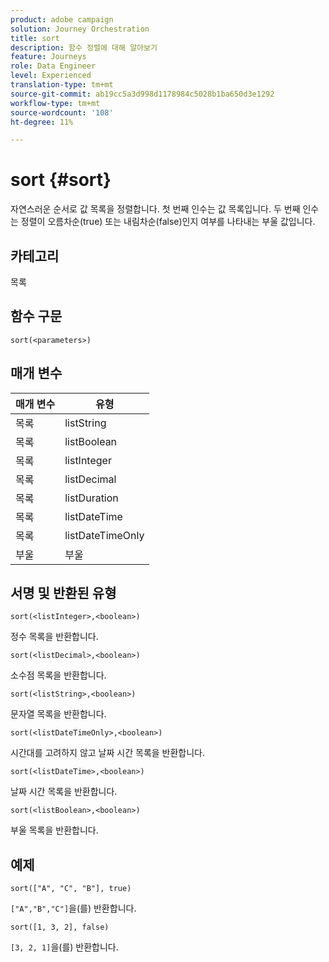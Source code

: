 ```yaml
---
product: adobe campaign
solution: Journey Orchestration
title: sort
description: 함수 정렬에 대해 알아보기
feature: Journeys
role: Data Engineer
level: Experienced
translation-type: tm+mt
source-git-commit: ab19cc5a3d998d1178984c5028b1ba650d3e1292
workflow-type: tm+mt
source-wordcount: '108'
ht-degree: 11%

---
```



# sort {#sort}

자연스러운 순서로 값 목록을 정렬합니다. 첫 번째 인수는 값 목록입니다. 두 번째 인수는 정렬이 오름차순(true) 또는 내림차순(false)인지 여부를 나타내는 부울 값입니다.

## 카테고리

목록

## 함수 구문

`sort(<parameters>)`

## 매개 변수

| 매개 변수 | 유형 |
|-----------|------------------|
| 목록 | listString |
| 목록 | listBoolean |
| 목록 | listInteger |
| 목록 | listDecimal |
| 목록 | listDuration |
| 목록 | listDateTime |
| 목록 | listDateTimeOnly |
| 부울 | 부울 |

## 서명 및 반환된 유형

`sort(<listInteger>,<boolean>)`

정수 목록을 반환합니다.

`sort(<listDecimal>,<boolean>)`

소수점 목록을 반환합니다.

`sort(<listString>,<boolean>)`

문자열 목록을 반환합니다.

`sort(<listDateTimeOnly>,<boolean>)`

시간대를 고려하지 않고 날짜 시간 목록을 반환합니다.

`sort(<listDateTime>,<boolean>)`

날짜 시간 목록을 반환합니다.

`sort(<listBoolean>,<boolean>)`

부울 목록을 반환합니다.

## 예제

`sort(["A", "C", "B"], true)`

`["A","B","C"]`을(를) 반환합니다.

`sort([1, 3, 2], false)`

`[3, 2, 1]`을(를) 반환합니다.
